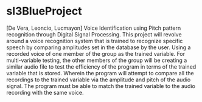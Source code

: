 # sl3BlueProject
[De Vera, Leoncio, Lucmayon]
Voice Identification using Pitch pattern recognition through Digital Signal Processing. 
This project will revolve around a voice recognition system that is trained to recognize specific speech by comparing amplitudes set in the database by the user. Using a recorded voice of one member of the group as the trained variable. For multi-variable testing, the other members of the group will be creating a similar audio file to test the efficiency of the program in terms of the trained variable that is stored. Wherein the program will attempt to compare all the recordings to the trained variable via the amplitude and pitch of the audio signal. The program must be able to match the trained variable to the audio recording with the same voice.
